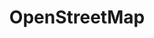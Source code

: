 ---
blog: https://blog.openstreetmap.org/
logohandle: openstreetmap
sort: openstreetmap
title: OpenStreetMap
website: https://www.openstreetmap.org/
wikipedia: https://en.wikipedia.org/wiki/OpenStreetMap
---